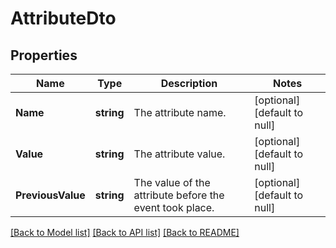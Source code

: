 # AttributeDto

## Properties
Name | Type | Description | Notes
------------ | ------------- | ------------- | -------------
**Name** | **string** | The attribute name. | [optional] [default to null]
**Value** | **string** | The attribute value. | [optional] [default to null]
**PreviousValue** | **string** | The value of the attribute before the event took place. | [optional] [default to null]

[[Back to Model list]](../pkg/nifi/README.md#documentation-for-models) [[Back to API list]](../pkg/nifi/README.md#documentation-for-api-endpoints) [[Back to README]](../pkg/nifi/README.md)


